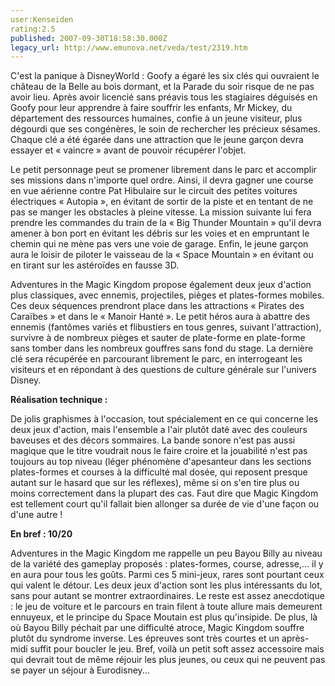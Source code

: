 ```yaml
---
user:Kenseiden
rating:2.5
published: 2007-09-30T18:58:30.000Z
legacy_url: http://www.emunova.net/veda/test/2319.htm
---
```

C'est la panique à DisneyWorld : Goofy a égaré les six clés qui ouvraient le château de la Belle au bois dormant, et la Parade du soir risque de ne pas avoir lieu. Après avoir licencié sans préavis tous les stagiaires déguisés en Goofy pour leur apprendre à faire souffrir les enfants, Mr Mickey, du département des ressources humaines, confie à un jeune visiteur, plus dégourdi que ses congénères, le soin de rechercher les précieux sésames. Chaque clé a été égarée dans une attraction que le jeune garçon devra essayer et « vaincre » avant de pouvoir récupérer l'objet.  

  

Le petit personnage peut se promener librement dans le parc et accomplir ses missions dans n'importe quel ordre. Ainsi, il devra gagner une course en vue aérienne contre Pat Hibulaire sur le circuit des petites voitures électriques « Autopia », en évitant de sortir de la piste et en tentant de ne pas se manger les obstacles à pleine vitesse. La mission suivante lui fera prendre les commandes du train de la « Big Thunder Mountain » qu'il devra amener à bon port en évitant les débris sur les voies et en empruntant le chemin qui ne mène pas vers une voie de garage. Enfin, le jeune garçon aura le loisir de piloter le vaisseau de la « Space Mountain » en évitant ou en tirant sur les astéroïdes en fausse 3D.  

Adventures in the Magic Kingdom propose également deux jeux d'action plus classiques, avec ennemis, projectiles, pièges et plates-formes mobiles. Ces deux séquences prendront place dans les attractions « Pirates des Caraïbes » et dans le « Manoir Hanté ». Le petit héros aura à abattre des ennemis (fantômes variés et flibustiers en tous genres, suivant l'attraction), survivre à de nombreux pièges et sauter de plate-forme en plate-forme sans tomber dans les nombreux gouffres sans fond du stage. La dernière clé sera récupérée en parcourant librement le parc, en interrogeant les visiteurs et en répondant à des questions de culture générale sur l'univers Disney.  

  

**Réalisation technique :**   

De jolis graphismes à l'occasion, tout spécialement en ce qui concerne les deux jeux d'action, mais l'ensemble a l'air plutôt daté avec des couleurs baveuses et des décors sommaires. La bande sonore n'est pas aussi magique que le titre voudrait nous le faire croire et la jouabilité n'est pas toujours au top niveau (léger phénomène d'apesanteur dans les sections plates-formes et courses à la difficulté mal dosée, qui reposent presque autant sur le hasard que sur les réflexes), même si on s'en tire plus ou moins correctement dans la plupart des cas. Faut dire que Magic Kingdom est tellement court qu'il fallait bien allonger sa durée de vie d'une façon ou d'une autre !  

  

**En bref : 10/20**   

Adventures in the Magic Kingdom me rappelle un peu Bayou Billy au niveau de la variété des gameplay proposés : plates-formes, course, adresse,... il y en aura pour tous les goûts. Parmi ces 5 mini-jeux, rares sont pourtant ceux qui valent le détour. Les deux jeux d'action sont les plus intéressants du lot, sans pour autant se montrer extraordinaires. Le reste est assez anecdotique : le jeu de voiture et le parcours en train filent à toute allure mais demeurent ennuyeux, et le principe du Space Moutain est plus qu'insipide. De plus, là où Bayou Billy péchait par une difficulté atroce, Magic Kingdom souffre plutôt du syndrome inverse. Les épreuves sont très courtes et un après-midi suffit pour boucler le jeu. Bref, voilà un petit soft assez accessoire mais qui devrait tout de même réjouir les plus jeunes, ou ceux qui ne peuvent pas se payer un séjour à Eurodisney...